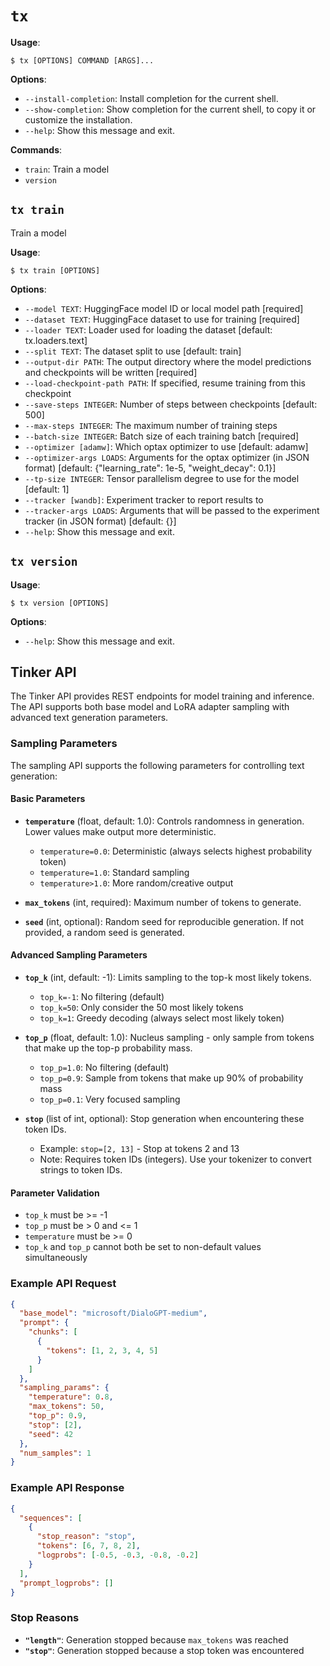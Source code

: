 # `tx`

**Usage**:

```console
$ tx [OPTIONS] COMMAND [ARGS]...
```

**Options**:

* `--install-completion`: Install completion for the current shell.
* `--show-completion`: Show completion for the current shell, to copy it or customize the installation.
* `--help`: Show this message and exit.

**Commands**:

* `train`: Train a model
* `version`

## `tx train`

Train a model

**Usage**:

```console
$ tx train [OPTIONS]
```

**Options**:

* `--model TEXT`: HuggingFace model ID or local model path  [required]
* `--dataset TEXT`: HuggingFace dataset to use for training  [required]
* `--loader TEXT`: Loader used for loading the dataset  [default: tx.loaders.text]
* `--split TEXT`: The dataset split to use  [default: train]
* `--output-dir PATH`: The output directory where the model predictions and checkpoints will be written  [required]
* `--load-checkpoint-path PATH`: If specified, resume training from this checkpoint
* `--save-steps INTEGER`: Number of steps between checkpoints  [default: 500]
* `--max-steps INTEGER`: The maximum number of training steps
* `--batch-size INTEGER`: Batch size of each training batch  [required]
* `--optimizer [adamw]`: Which optax optimizer to use  [default: adamw]
* `--optimizer-args LOADS`: Arguments for the optax optimizer (in JSON format)  [default: {&quot;learning_rate&quot;: 1e-5, &quot;weight_decay&quot;: 0.1}]
* `--tp-size INTEGER`: Tensor parallelism degree to use for the model  [default: 1]
* `--tracker [wandb]`: Experiment tracker to report results to
* `--tracker-args LOADS`: Arguments that will be passed to the experiment tracker (in JSON format)  [default: {}]
* `--help`: Show this message and exit.

## `tx version`

**Usage**:

```console
$ tx version [OPTIONS]
```

**Options**:

* `--help`: Show this message and exit.

## Tinker API

The Tinker API provides REST endpoints for model training and inference. The API supports both base model and LoRA adapter sampling with advanced text generation parameters.

### Sampling Parameters

The sampling API supports the following parameters for controlling text generation:

#### Basic Parameters

* **`temperature`** (float, default: 1.0): Controls randomness in generation. Lower values make output more deterministic.
  - `temperature=0.0`: Deterministic (always selects highest probability token)
  - `temperature=1.0`: Standard sampling
  - `temperature>1.0`: More random/creative output

* **`max_tokens`** (int, required): Maximum number of tokens to generate.

* **`seed`** (int, optional): Random seed for reproducible generation. If not provided, a random seed is generated.

#### Advanced Sampling Parameters

* **`top_k`** (int, default: -1): Limits sampling to the top-k most likely tokens.
  - `top_k=-1`: No filtering (default)
  - `top_k=50`: Only consider the 50 most likely tokens
  - `top_k=1`: Greedy decoding (always select most likely token)

* **`top_p`** (float, default: 1.0): Nucleus sampling - only sample from tokens that make up the top-p probability mass.
  - `top_p=1.0`: No filtering (default)
  - `top_p=0.9`: Sample from tokens that make up 90% of probability mass
  - `top_p=0.1`: Very focused sampling

* **`stop`** (list of int, optional): Stop generation when encountering these token IDs.
  - Example: `stop=[2, 13]` - Stop at tokens 2 and 13
  - Note: Requires token IDs (integers). Use your tokenizer to convert strings to token IDs.

#### Parameter Validation

* `top_k` must be >= -1
* `top_p` must be > 0 and <= 1
* `temperature` must be >= 0
* `top_k` and `top_p` cannot both be set to non-default values simultaneously

### Example API Request

```json
{
  "base_model": "microsoft/DialoGPT-medium",
  "prompt": {
    "chunks": [
      {
        "tokens": [1, 2, 3, 4, 5]
      }
    ]
  },
  "sampling_params": {
    "temperature": 0.8,
    "max_tokens": 50,
    "top_p": 0.9,
    "stop": [2],
    "seed": 42
  },
  "num_samples": 1
}
```

### Example API Response

```json
{
  "sequences": [
    {
      "stop_reason": "stop",
      "tokens": [6, 7, 8, 2],
      "logprobs": [-0.5, -0.3, -0.8, -0.2]
    }
  ],
  "prompt_logprobs": []
}
```

### Stop Reasons

* **`"length"`**: Generation stopped because `max_tokens` was reached
* **`"stop"`**: Generation stopped because a stop token was encountered